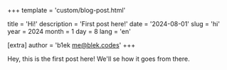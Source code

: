 +++
template = 'custom/blog-post.html'

title = 'Hi!'
description = 'First post here!'
date = '2024-08-01'
slug = 'hi'
year = 2024
month = 1
day = 8
lang = 'en'

[extra]
author = 'b1ek <me@blek.codes>'
+++

Hey, this is the first post here! We'll se how it goes from there.